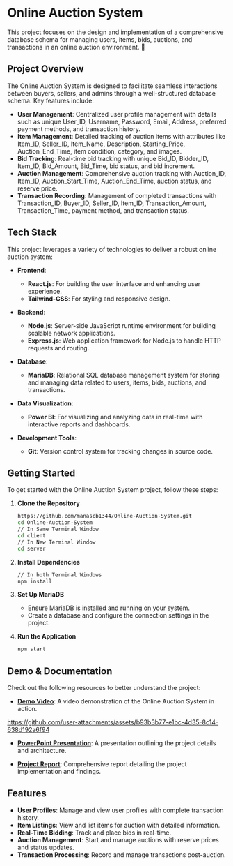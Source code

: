# Online Auction System

This project focuses on the design and implementation of a comprehensive database schema for managing users, items, bids, auctions, and transactions in an online auction environment. 🎉

## Project Overview

The Online Auction System is designed to facilitate seamless interactions between buyers, sellers, and admins through a well-structured database schema. Key features include:

- **User Management**: Centralized user profile management with details such as unique User_ID, Username, Password, Email, Address, preferred payment methods, and transaction history.
- **Item Management**: Detailed tracking of auction items with attributes like Item_ID, Seller_ID, Item_Name, Description, Starting_Price, Auction_End_Time, item condition, category, and images.
- **Bid Tracking**: Real-time bid tracking with unique Bid_ID, Bidder_ID, Item_ID, Bid_Amount, Bid_Time, bid status, and bid increment.
- **Auction Management**: Comprehensive auction tracking with Auction_ID, Item_ID, Auction_Start_Time, Auction_End_Time, auction status, and reserve price.
- **Transaction Recording**: Management of completed transactions with Transaction_ID, Buyer_ID, Seller_ID, Item_ID, Transaction_Amount, Transaction_Time, payment method, and transaction status.

## Tech Stack

This project leverages a variety of technologies to deliver a robust online auction system:

- **Frontend**:
  - **React.js**: For building the user interface and enhancing user experience.
  - **Tailwind-CSS**: For styling and responsive design.

- **Backend**:
  - **Node.js**: Server-side JavaScript runtime environment for building scalable network applications.
  - **Express.js**: Web application framework for Node.js to handle HTTP requests and routing.

- **Database**:
  - **MariaDB**: Relational SQL database management system for storing and managing data related to users, items, bids, auctions, and transactions.

- **Data Visualization**:
  - **Power BI**: For visualizing and analyzing data in real-time with interactive reports and dashboards.

- **Development Tools**:
  - **Git**: Version control system for tracking changes in source code.

## Getting Started

To get started with the Online Auction System project, follow these steps:

1. **Clone the Repository**
   ```bash
   https://github.com/manascb1344/Online-Auction-System.git
   cd Online-Auction-System
   // In Same Terminal Window
   cd client
   // In New Terminal Window
   cd server
   ```

2. **Install Dependencies**
   ```bash
   // In both Terminal Windows
   npm install
   ```

3. **Set Up MariaDB**
   - Ensure MariaDB is installed and running on your system.
   - Create a database and configure the connection settings in the project.

4. **Run the Application**
   ```bash
   npm start
   ```

## Demo & Documentation

Check out the following resources to better understand the project:

- **[Demo Video](https://github.com/user-attachments/assets/b93b3b77-e1bc-4d35-8c14-638d192a6f94)**: A video demonstration of the Online Auction System in action.

https://github.com/user-attachments/assets/b93b3b77-e1bc-4d35-8c14-638d192a6f94

- **[PowerPoint Presentation](https://github.com/user-attachments/files/16395925/MiniProject_PPT_Online.Auction.System_Final_.pdf)**: A presentation outlining the project details and architecture.

- **[Project Report](https://github.com/user-attachments/files/16395875/PROJECT.REPORT_FINAL.pdf)**: Comprehensive report detailing the project implementation and findings.

## Features

- **User Profiles**: Manage and view user profiles with complete transaction history.
- **Item Listings**: View and list items for auction with detailed information.
- **Real-Time Bidding**: Track and place bids in real-time.
- **Auction Management**: Start and manage auctions with reserve prices and status updates.
- **Transaction Processing**: Record and manage transactions post-auction.
